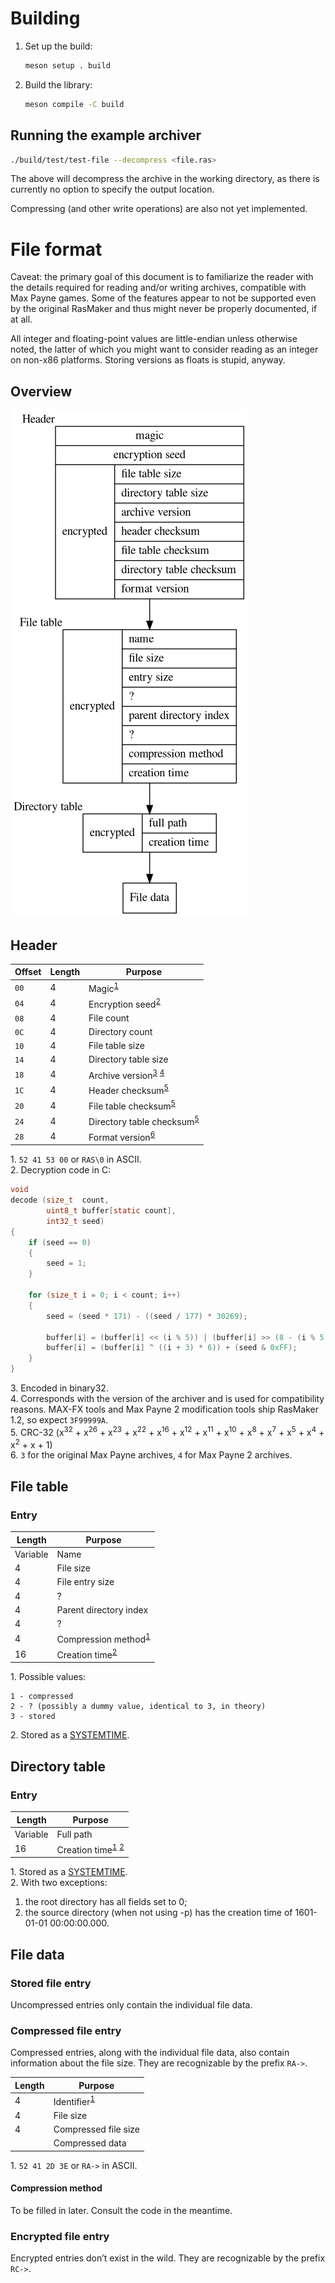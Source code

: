 # Building

1. Set up the build:
    ```sh
    meson setup . build
    ```
2. Build the library:
    ```sh
    meson compile -C build
    ```

## Running the example archiver

```sh
./build/test/test-file --decompress <file.ras>
```

The above will decompress the archive in the working directory, as there is
currently no option to specify the output location.

Compressing (and other write operations) are also not yet implemented.

# File format

Caveat:
the primary goal of this document is to familiarize the reader with the details required for reading and/or writing archives, compatible with Max Payne games.
Some of the features appear to not be supported even by the original RasMaker and thus might never be properly documented, if at all.

All integer and floating-point values are little-endian unless otherwise noted, the latter of which you might want to consider reading as an integer on non-x86 platforms.
<opinion>Storing versions as floats is stupid, anyway.</opinion>

## Overview

![Overview](/format.png)

## Header

| Offset | Length | Purpose                                                                            |
| ------ | ------ | ---------------------------------------------------------------------------------- |
| `00`   | 4      | Magic<sup>[1](#header_footnote1)</sup>                                             |
| `04`   | 4      | Encryption seed<sup>[2](#header_footnote2)</sup>                                   |
| `08`   | 4      | File count                                                                         |
| `0C`   | 4      | Directory count                                                                    |
| `10`   | 4      | File table size                                                                    |
| `14`   | 4      | Directory table size                                                               |
| `18`   | 4      | Archive version<sup>[3](#header_footnote3)</sup> <sup>[4](#header_footnote4)</sup> |
| `1C`   | 4      | Header checksum<sup>[5](#header_footnote5)</sup>                                   |
| `20`   | 4      | File table checksum<sup>[5](#header_footnote5)</sup>                               |
| `24`   | 4      | Directory table checksum<sup>[5](#header_footnote5)</sup>                          |
| `28`   | 4      | Format version<sup>[6](#header_footnote6)</sup>                                    |

<a name="header_footnote1">1</a>.
`52 41 53 00` or `RAS\0` in ASCII.  
<a name="header_footnote2">2</a>.
Decryption code in C:

```c
void
decode (size_t  count,
        uint8_t buffer[static count],
        int32_t seed)
{
    if (seed == 0)
    {
        seed = 1;
    }

    for (size_t i = 0; i < count; i++)
    {
        seed = (seed * 171) - ((seed / 177) * 30269);

        buffer[i] = (buffer[i] << (i % 5)) | (buffer[i] >> (8 - (i % 5)));
        buffer[i] = (buffer[i] ^ ((i + 3) * 6)) + (seed & 0xFF);
    }
}
```

<a name="header_footnote3">3</a>.
Encoded in binary32.  
<a name="header_footnote4">4</a>.
Corresponds with the version of the archiver and is used for compatibility reasons.
MAX-FX tools and Max Payne 2 modification tools ship RasMaker 1.2, so expect `3F99999A`.  
<a name="header_footnote5">5</a>.
CRC-32
(x<sup>32</sup> + x<sup>26</sup> + x<sup>23</sup> + x<sup>22</sup> + x<sup>16</sup> + x<sup>12</sup> + x<sup>11</sup> + x<sup>10</sup> + x<sup>8</sup> + x<sup>7</sup> + x<sup>5</sup> + x<sup>4</sup> + x<sup>2</sup> + x + 1)  
<a name="header_footnote6">6</a>.
`3` for the original Max Payne archives, `4` for Max Payne 2 archives.

## File table
### Entry

| Length   | Purpose                                           |
| -------- | ------------------------------------------------- |
| Variable | Name                                              |
| 4        | File size                                         |
| 4        | File entry size                                   |
| 4        | ?                                                 |
| 4        | Parent directory index                            |
| 4        | ?                                                 |
| 4        | Compression method<sup>[1](#file_footnote1)</sup> |
| 16       | Creation time<sup>[2](#file_footnote2)</sup>      |

<a name="file_footnote1">1</a>. Possible values:
```
1 - compressed
2 - ? (possibly a dummy value, identical to 3, in theory)
3 - stored
```
<a name="file_footnote2">2</a>.
Stored as a [SYSTEMTIME](https://msdn.microsoft.com/en-us/library/windows/desktop/ms724950.aspx).

## Directory table
### Entry

| Length   | Purpose                                                                    |
| -------- | -------------------------------------------------------------------------- |
| Variable | Full path                                                                  |
| 16       | Creation time<sup>[1](#dir_footnote1)</sup> <sup>[2](#dir_footnote2)</sup> |

<a name="dir_footnote1">1</a>.
Stored as a [SYSTEMTIME](https://msdn.microsoft.com/en-us/library/windows/desktop/ms724950.aspx).  
<a name="dir_footnote2">2</a>. With two exceptions:  
1. the root directory has all fields set to 0;  
2. the source directory (when not using -p) has the creation time of 1601-01-01 00:00:00.000.

## File data
### Stored file entry

Uncompressed entries only contain the individual file data.

### Compressed file entry

Compressed entries, along with the individual file data, also contain information
about the file size. They are recognizable by the prefix `RA->`.

| Length | Purpose                                  |
| ------ | ---------------------------------------- |
| 4      | Identifier<sup>[1](#cmp_footnote1)</sup> |
| 4      | File size                                |
| 4      | Compressed file size                     |
|        | Compressed data                          |

<a name="cmp_footnote1">1</a>.
`52 41 2D 3E` or `RA->` in ASCII.  

#### Compression method

To be filled in later. Consult the code in the meantime.

### Encrypted file entry

Encrypted entries don’t exist in the wild. They are recognizable by the prefix `RC->`.
